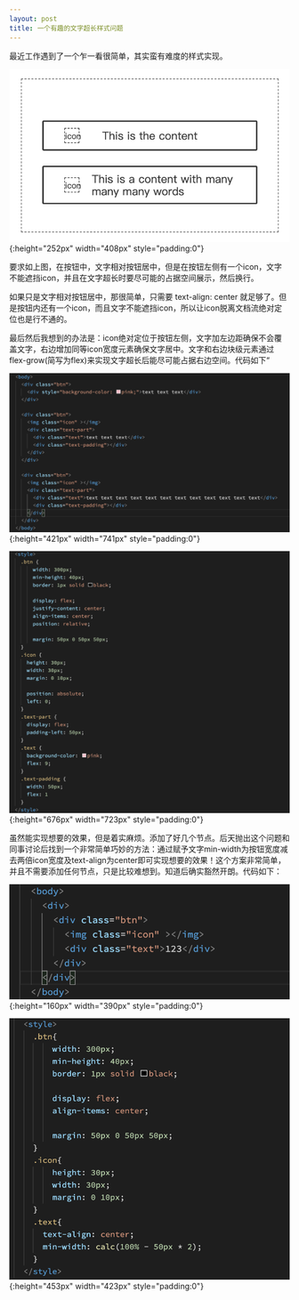 ```yaml
---
layout: post
title: 一个有趣的文字超长样式问题
---
```


最近工作遇到了一个乍一看很简单，其实蛮有难度的样式实现。

![样式demo](/assets/img/样式demo.png){:height="252px" width="408px" style="padding:0"}

要求如上图，在按钮中，文字相对按钮居中，但是在按钮左侧有一个icon，文字不能遮挡icon，并且在文字超长时要尽可能的占据空间展示，然后换行。

如果只是文字相对按钮居中，那很简单，只需要 text-align: center 就足够了。但是按钮内还有一个icon，而且文字不能遮挡icon，所以让icon脱离文档流绝对定位也是行不通的。

最后然后我想到的办法是：icon绝对定位于按钮左侧，文字加左边距确保不会覆盖文字，右边增加同等icon宽度元素确保文字居中。文字和右边块级元素通过flex-grow(简写为flex)来实现文字超长后能尽可能占据右边空间。代码如下“

![文字超长_方案一_html](/assets/img/文字超长_方案一_html.png){:height="421px" width="741px" style="padding:0"}

![文字超长_方案一_css](/assets/img/文字超长_方案一_css.png){:height="676px" width="723px" style="padding:0"}

虽然能实现想要的效果，但是着实麻烦。添加了好几个节点。后天抛出这个问题和同事讨论后找到一个非常简单巧妙的方法：通过赋予文字min-width为按钮宽度减去两倍icon宽度及text-align为center即可实现想要的效果！这个方案非常简单，并且不需要添加任何节点，只是比较难想到。知道后确实豁然开朗。代码如下：

![文字超长_方案二_html](/assets/img/文字超长_方案二_html.png){:height="160px" width="390px" style="padding:0"}

![文字超长_方案二_css](/assets/img/文字超长_方案二_css.png){:height="453px" width="423px" style="padding:0"}

